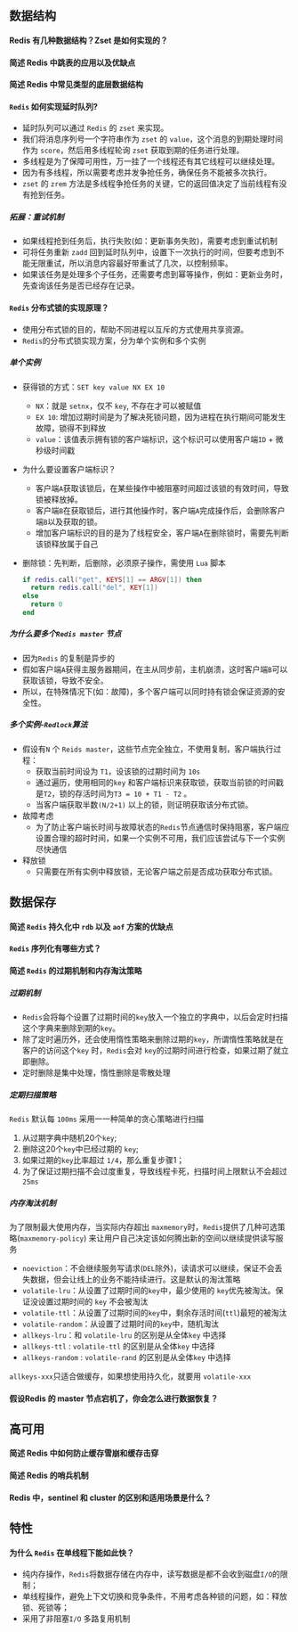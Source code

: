 
## 数据结构

#### Redis 有几种数据结构？Zset 是如何实现的？

#### 简述 Redis 中跳表的应用以及优缺点

#### 简述 Redis 中常见类型的底层数据结构

#### `Redis` 如何实现延时队列?

- 延时队列可以通过 `Redis` 的 `zset` 来实现。
- 我们将消息序列号一个字符串作为 `zset` 的 `value`，这个消息的到期处理时间作为 `score`，然后用多线程轮询 `zset` 获取到期的任务进行处理。
- 多线程是为了保障可用性，万一挂了一个线程还有其它线程可以继续处理。
- 因为有多线程，所以需要考虑并发争抢任务，确保任务不能被多次执行。
- `zset` 的 `zrem` 方法是多线程争抢任务的关键，它的返回值决定了当前线程有没有抢到任务。

##### 拓展：重试机制

- 如果线程抢到任务后，执行失败(如：更新事务失败)，需要考虑到重试机制
- 可将任务重新 `zadd` 回到延时队列中，设置下一次执行的时间，但要考虑到不能无限重试，所以消息内容最好带重试了几次，以控制频率。
- 如果该任务是处理多个子任务，还需要考虑到幂等操作，例如：更新业务时，先查询该任务是否已经存在记录。

#### `Redis` 分布式锁的实现原理？

- 使用分布式锁的目的，帮助不同进程以互斥的方式使用共享资源。
- `Redis`的分布式锁实现方案，分为单个实例和多个实例

##### 单个实例

- 获得锁的方式：`SET key value NX EX 10`
  - `NX`：就是 `setnx`，仅不 `key`, 不存在才可以被赋值
  - `EX 10`: 增加过期时间是为了解决死锁问题，因为进程在执行期间可能发生故障，锁得不到释放
  - `value`：该值表示拥有锁的客户端标识，这个标识可以使用客户端`ID` + 微秒级时间戳
- 为什么要设置客户端标识？
  - 客户端`A`获取该锁后，在某些操作中被阻塞时间超过该锁的有效时间，导致锁被释放掉。
  - 客户端`B`在获取锁后，进行其他操作时，客户端`A`完成操作后，会删除客户端`B`以及获取的锁。
  - 增加客户端标识的目的是为了线程安全，客户端`A`在删除锁时，需要先判断该锁释放属于自己

- 删除锁：先判断，后删除，必须原子操作，需使用 `Lua` 脚本

  ```lua
  if redis.call("get", KEYS[1] == ARGV[1]) then
  	return redis.call("del", KEY[1])
  else
  	return 0
  end
  ```

##### 为什么要多个`Redis master` 节点

- 因为`Redis` 的复制是异步的
- 假如客户端`A`获得主服务器期间，在主从同步前，主机崩溃，这时客户端`B`可以获取该锁，导致不安全。
- 所以，在特殊情况下(如：故障)，多个客户端可以同时持有锁会保证资源的安全性。

##### 多个实例-`Redlock`算法

- 假设有`N` 个 `Reids master`，这些节点完全独立，不使用复制，客户端执行过程：
  - 获取当前时间设为 `T1`，设该锁的过期时间为 `10s`
  - 通过遍历，使用相同的`key` 和客户端标识来获取锁，获取当前锁的时间戳是`T2`，锁的存活时间为`T3 = 10 + T1 - T2` 。
  - 当客户端获取半数`(N/2+1)` 以上的锁，则证明获取该分布式锁。
- 故障考虑
  - 为了防止客户端长时间与故障状态的`Redis`节点通信时保持阻塞，客户端应设置合理的超时时间，如果一个实例不可用，我们应该尝试与下一个实例尽快通信
- 释放锁
  - 只需要在所有实例中释放锁，无论客户端之前是否成功获取分布式锁。



## 数据保存

#### 简述 `Redis` 持久化中 `rdb` 以及 `aof` 方案的优缺点

#### `Redis` 序列化有哪些方式？

#### 简述 `Redis` 的过期机制和内存淘汰策略

##### 过期机制

- `Redis`会将每个设置了过期时间的`key`放入一个独立的字典中，以后会定时扫描这个字典来删除到期的`key`。
- 除了定时遍历外，还会使用惰性策略来删除过期的`key`，所谓惰性策略就是在客户的访问这个`key` 时，`Redis`会对 `key`的过期时间进行检查，如果过期了就立即删除。
- 定时删除是集中处理，惰性删除是零散处理

##### 定期扫描策略

`Redis` 默认每 `100ms` 采用一一种简单的贪心策略进行扫描

1. 从过期字典中随机20个`key`;
2. 删除这20个`key`中已经过期的 `key`;
3. 如果过期的`key`比率超过 `1/4`，那么重复步骤1；
4. 为了保证过期扫描不会过度重复，导致线程卡死，扫描时间上限默认不会超过`25ms`

##### 内存淘汰机制

为了限制最大使用内存，当实际内存超出 `maxmemory`时，`Redis`提供了几种可选策略(`maxmemory-policy`) 来让用户自己决定该如何腾出新的空间以继续提供读写服务

- `noeviction`：不会继续服务写请求(`DEL`除外)，读请求可以继续，保证不会丢失数据，但会让线上的业务不能持续进行。这是默认的淘汰策略
- `volatile-lru`：从设置了过期时间的`key`中，最少使用的 `key`优先被淘汰。保证没设置过期时间的 `key` 不会被淘汰
- `volatile-ttl`：从设置了过期时间的`key`中，剩余存活时间(`ttl`)最短的被淘汰
- `volatile-random`：从设置了过期时间的`key`中，随机淘汰
- `allkeys-lru`：和 `volatile-lru` 的区别是从全体`key` 中选择
- `allkeys-ttl` : `volatile-ttl` 的区别是从全体`key` 中选择
- `allkeys-random` : `volatile-rand` 的区别是从全体`key` 中选择

`allkeys-xxx`只适合做缓存，如果想使用持久化，就要用 `volatile-xxx`

#### 假设Redis 的 master 节点宕机了，你会怎么进行数据恢复？

## 高可用

#### 简述 Redis 中如何防止缓存雪崩和缓存击穿

#### 简述 Redis 的哨兵机制

#### Redis 中，sentinel 和 cluster 的区别和适用场景是什么？

## 特性

#### 为什么 `Redis` 在单线程下能如此快？

- 纯内存操作，`Redis`将数据存储在内存中，读写数据是都不会收到磁盘`I/O`的限制；
- 单线程操作，避免上下文切换和竞争条件，不用考虑各种锁的问题，如：释放锁、死锁等；
- 采用了非阻塞`I/O` 多路复用机制

